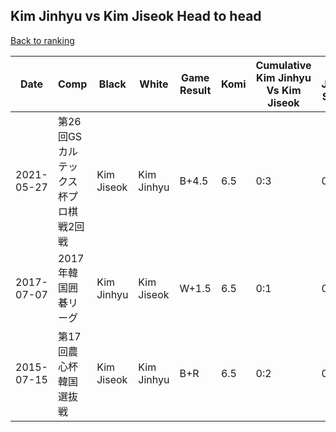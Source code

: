 ## Kim Jinhyu vs Kim Jiseok Head to head

[Back to ranking](../../index.md)




| **Date** | **Comp** | **Black** | **White** | **Game Result** | **Komi** | **Cumulative Kim Jinhyu Vs Kim Jiseok** | **Kim Jinhyu Streak** | **Kim Jiseok Streak** | 
| --- | --- | --- | --- | --- | --- | --- | --- | --- |
| 2021-05-27 | 第26回GSカルテックス杯プロ棋戦2回戦 | Kim Jiseok | Kim Jinhyu | B+4.5 | 6.5 | 0:3 | 0 | 3 | 
| 2017-07-07 | 2017年韓国囲碁リーグ | Kim Jinhyu | Kim Jiseok | W+1.5 | 6.5 | 0:1 | 0 | 1 | 
| 2015-07-15 | 第17回農心杯韓国選抜戦 | Kim Jiseok | Kim Jinhyu | B+R | 6.5 | 0:2 | 0 | 2 |




